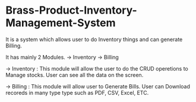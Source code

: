 # Brass-Product-Inventory-Management-System
It is a system which allows user to do Inventory things and can generate Billing.

It has mainly 2 Modules.
  -> Inventory
  -> Billing

  -> Inventory : 
        This module will allow the user to do the CRUD operetions to Manage stocks.
        User can see all the data on the screen.

  -> Billing : 
        This module will allow user to Generate Bills.
        User can Download recoreds in many type type such as PDF, CSV, Excel, ETC.
